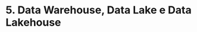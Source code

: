 # 5. Data Warehouse, Data Lake e Data Lakehouse

<!--
## 1 e 2. Como Implementar um Data Warehouse

Existem várias etapas para implementar um DW. Aqui estão elas:
     - Identificação de Requisitos: Reunir os requisitos de negócio e de dados para determianr o que será incluído no DW.
     - Projeto e Arquitetura: Definir a arquitetura do DW, incluindo a forma como os dados serão armazenados e gerenciados.
     - Integração: Integrar os dados de várias fontes diferentes em um único local, geralmente usando ferramentas de ETL.
     - Construir um DW: Utilizar a arquitetura projetada para construir o DW usando ferramnetas de banco de dados ou plataformas de DW em nuvem.
     - Cargas de Dados: Carregar os dados integrados, limpos e processados no DW.
    - Agendar Atualizações: Configurar as atualizações automáticas para que os dados sejam atualizados regularmente (carga diária, semanal, mensal, etc..)
    -Acesso e Segurança: Fornecer acesso autorizado aos dados do DW através de relatórios, visualizações e consultas para que os usuários possam obter insights.
    - Monitoramento: Monitorar a performance do DW e realizar manutenção regular para garantir que ele esteja funcionando corretamente e atendendo ás necessidades dos usuários.
    - Usar Data Marts: Os Data Marts são DWs departamentais, em geral com volume de dados menor. O uso de Data Marts pode evitar problemas de performance e segurança de acesso aos dados.
    - Manutenção do Modelo de Dados: Revisar periodicamente o modelo e fazer alterações conforme mudanças no cenário de negócios.

## 3 e 4. Como Implementar um Data Lake
    Exitem várias etapas para implementar um Data Lake. Aqui estão elas:
        1 - Identificar os Requisitos: Reunir os requisitos de negócios e dados para determinar o que será incluído no DL.
        2 - Escolher uma Plataforma: Podemos usar o HDFS para uma implemetação local ou uma plataforma em nuvem, como o Amazon S3, Microsoft Azure Data Lake Storage ou Google Cloud Storage.
        3 - Integração: Ao invés de usar o ETL (Extração, Transformação, Carga) como no caso do DW, com Data Lakes usamos ELT (Extração, Carga,Transformação).
        4 - Armazenamento: A próxima etapa é armazenar os dados  integrados no Data Lake, geralmente em formato bruto ou semi-estruturado.
        5 - Agendamentos: Configurar as atualizações automáticas para que os dados sejam carregados regularmente.
        6 - Acesso: Fornecer acesso aos dados do DL através de ferramentas de análise, como o Apache Hive ou o Apache Spark.
        7 - Governança de Dados: Garantir a qualidade e a confiabilidade dos dados armazenados no DL, usando ferramentas de governança de dados.
        8 - Monitoramento: Monitorar a performance do DL e realizar manutenção regular para garanit que ele esteja funcionando corretamnete e atendendo às necessidades dos usuários.

## 5. Como Implementar um Data Lakehouse
Um Data Lakehouse é uma combinação de um Data Lake e um Data Warehouse, que combina a flexibilidade e escalabilidade de um Data Lake com a governança e performance de um Data Warehouse.
A implementação de um Data Lakehouse envolve algumas etapas semelhantes às de um Data Lake e um Data Warehouse. As etapas gerais incluem:
    1 - Identificar os Requisitos: Reunir os requisitos de negócios e dados para determinar o que será incluído no Data Lakehouse.
    2 - Escolher uma Plataforma: O Data Lakehouse já nasceu no ambiente em nuvem e plataformas como o Azure Synapse Analytics, Googel BigQuery, Dremio, Databricks ou Snowflake são opções.
    3 - Integrações: Integrar os dados de várias fontes diferentes usando ferramnetas de ETL ou de integração de dados, para atender a diferentes formatos e estruturas.
    4 - Armazenamento: Armazenar os dados integrados no Data Lakehouse, geralmente em formato bruto, semi-estruturado ou estruturado e com a capacidade de lidar com grande volume de dados.
    5 - Governança de Dados, Atualizações e Monitoramento: Assim como o DW e Data Lake.
    
## 6. Vantagens e Desvantagens
Data Warehouse - Vantagens:
    - Dados estruturados e limpos, o que facilita a análise e geração de relatórios.
    - Performance de consultas e relatórios é geralmente melhor devido a otimização dos dados.
    - Governança de dados mais robusta, garantindo a qualidade e confiabilidade dos dados.
    - Maior capacidade de suportar demandas de negócios e análise avançada.
Data Warehouse - Desvantagens:
    - Pode ser caro e complexo de implementar e manter.
    - Exige um processo de limpeza e modelagem de dadosw rigoroso antes da carga de dados.
    - Restringe a capacidade de armazenar grandes volumes de dados não estruturados.
    - Pode ser limitado em lidar com dados em tempo real ou com fontes dinâmicas e não estruturadas.

Data Lake - Vantagens:
    - Capaz de armazenar grandes volumes de dados não estruturados e semi-estruturados.
    - Flexível para lidar com diferentes formatos de dados e fontes.
    - Escalável para lidar com grandes volumes de dados.
    - Permite análise avançada e aplicações de Bigdata, Machine Learning e IA.
Data Lake - Desvantagens: 
    - Governança de dados menos robusta comparando a um DW, o que pode levar a problemas de qualidade e confiabilidade dos dados.
    - Performance de consultas e relatórios pode ser menor devido à falta de otimização dos dados.
    - Pode ser caro e complexo de implementar e manter.
    - Depende de ferramnetas adicionais para limpeza e modelagem de dos antes da análise.

Data Lakehouse - Vantagens:
    - Combina as vantagens de Data Warehouse e Data Lakes, fornecendo a capacidade de armazenar grandes volumes de dados não estruturados e semi-estruturados, além de garantir uma boa governança e performance em consultas e relatórios.
    - Flexibilidade para lidar com diferentes formatos de dados e fontes.
    - Escalável para lidar com grandes volumes de dados.
    - Permite análise avançada e aplicações de BigData, Machine Learning e IA.
Data Lakehouse - Desvantagens:
    - Pode ser caro e complexo de implementar e manter, devido à necessidade de conhecimento especializado e uma equipe multidisciplinar.
    - Depende de ferramentas adiconais para limpeza e modelagem de dados antes da análise.
    - Ainda é um conceito recente no mercado e necessita de evolução e maturidade.

## 7. Enterprise Data Hub

## 8. Arquitetura Data Mesh

## 9. [PDF] Demonstração Pratica 2 - Implementando um Data Lakehouse

## 10. Demonstração Pratica 2 - Por que usamos o Data Lakehouse?

## 11. Demonstração Pratica 2 - Arquitetura da solução de um Data Lakehouse

## 12. Demonstração Pratica 2 - Definindo o ambiente na Nuvem para o Data Lakehouse

## 13. Demonstração Pratica 2 - Trabalhando com o Data Lakehouse

## 14. Quiz
-->